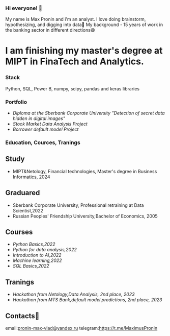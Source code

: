 ### Hi everyone! 👋

My name is Max Pronin and i'm an analyst.
I love doing brainstorm, hypothesizing, and digging into data🔭 My background - 15 years of work in the banking sector in different directions😄

# I am finishing my master's degree at MIPT in FinaTech and Analytics.

###  Stack
Python, SQL, Power B, numpy, scipy, pandas and keras libraries

### Portfolio
- *Diploma at the Sberbank Corporate University "Detection of secret data hidden in digital images"*
- *Stock Market Data Analysis Project*
- *Borrower default model Project*

### Education, Cources, Tranings
## Study
- MIPT&Netology, Financial technologies, Master's degree in Business Informatics, 2024
## Graduared
- Sberbank Corporate University, Professional retraining at Data Scientist,2022
- Russian Peoples' Friendship University,Bachelor of Economics, 2005
## Courses
- *Python Basics,2022*
- *Python for data analysis,2022*
- *Introduction to AI,2022*
- *Machine learning,2022*
- *SQL Basics,2022*
## Tranings
- *Hackathon from Netology,Data Analysis, 2nd place, 2023*
-  *Hackathon from MTS Bank,default model predictions, 2nd place, 2023*
## Contacts💬
email:pronin-max-vlad@yandex.ru
telegram:https://t.me/MaximusPronin

<!--
**Maximum-prog/Maximum-prog** is a ✨ _special_ ✨ repository because its `README.md` (this file) appears on your GitHub profile.

Here are some ideas to get you started:

- 🔭 I’m currently working on ...
- 🌱 I’m currently learning ...
- 👯 I’m looking to collaborate on ...
- 🤔 I’m looking for help with ...
- 💬 Ask me about ...
- 📫 How to reach me: ...
- 😄 Pronouns: ...
- ⚡ Fun fact: ...
-->
